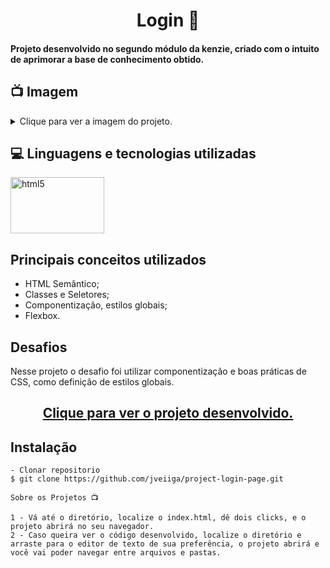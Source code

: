 <h1 align="center">Login 🏪</h1>
<h4>Projeto desenvolvido no segundo módulo da kenzie, criado com o intuito de aprimorar a base de conhecimento obtido.</h4>

## 📺 Imagem

<details>
  
<summary>Clique para ver a imagem do projeto.</summary>
  
![Printscreen](https://github.com/community/community/assets/57195630/c8cc6965-a259-48aa-8965-78af4026adb4)

</details> 

## 💻 Linguagens e tecnologias utilizadas
<p align="left"> 
<img src="https://blog.vandersonguidi.com.br/wp-content/uploads/2014/01/html5_css3.png" alt="html5" width="150" height="90" max-width="100%">

## Principais conceitos utilizados  

  - HTML Semântico;
  - Classes e Seletores;
  - Componentização, estilos globais;
  - Flexbox.
  
## Desafios
  Nesse projeto o desafio foi utilizar componentização e boas práticas de CSS, como definição de estilos globais.
  
<h2 align="center"><a target=blank href="https://jveiiga.github.io/project-login-page/">Clique para ver o projeto desenvolvido.</a></h2>

## Instalação

    - Clonar repositorio
    $ git clone https://github.com/jveiiga/project-login-page.git

    Sobre os Projetos 📺
    
    1 - Vá até o diretório, localize o index.html, dê dois clicks, e o projeto abrirá no seu navegador.
    2 - Caso queira ver o código desenvolvido, localize o diretório e arraste para o editor de texto de sua preferência, o projeto abrirá e você vai poder navegar entre arquivos e pastas. 
